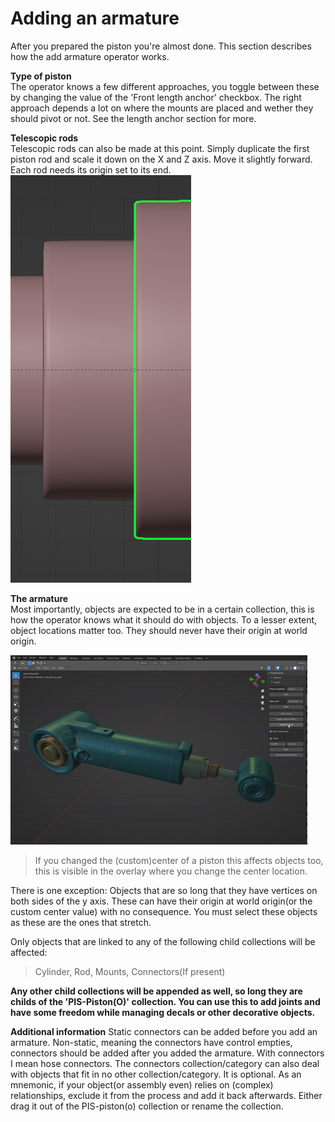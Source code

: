 # Adding an armature


After you prepared the piston you're almost done. This section describes how the add armature operator works.


**Type of piston**  
The operator knows a few different approaches, you toggle between these by changing the value of the 'Front length anchor' checkbox. The right approach depends a lot on where the mounts are placed and wether they should pivot or not. See the length anchor section for more.

**Telescopic rods**  
Telescopic rods can also be made at this point. Simply duplicate the first piston rod and scale it down on the X and Z axis. Move it slightly forward. Each rod needs its origin set to its end. 
![Telescopic Rods](../images/telescopicrods.png)


**The armature**  
Most importantly, objects are expected to be in a certain collection, this is how the operator knows what it should do with objects. To a lesser extent, object locations matter too. They should never have their origin at world origin.

![Custom center](../gifs/customcenter.gif)
>If you changed the (custom)center of a piston this affects objects too, this is visible in the overlay where you change the center location. 

There is one exception: Objects that are so long that they have vertices on both sides of the y axis. These can have their origin at world origin(or the custom center value) with no consequence. You must select these objects as these are the ones that stretch.

Only objects that are linked to any of the following child collections will be affected: 
>Cylinder, Rod, Mounts, Connectors(If present)

**Any other child collections will be appended as well, so long they are childs of the 'PIS-Piston(O)' collection. You can use this to add joints and have some freedom while managing decals or other decorative objects.**


**Additional information**
Static connectors can be added before you add an armature. Non-static, meaning the connectors have control empties, connectors should be added after you added the armature. With connectors I mean hose connectors. The connectors collection/category can also deal with objects that fit in no other collection/category. It is optional. As an mnemonic, if your object(or assembly even) relies on (complex) relationships, exclude it from the process and add it back afterwards. Either drag it out of the PIS-piston(o) collection or rename the collection.



